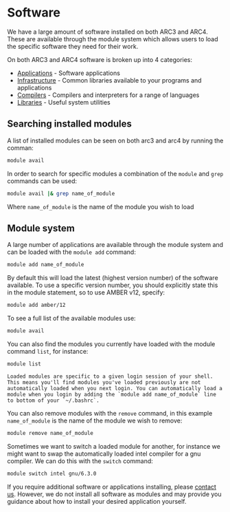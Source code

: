 # Software

We have a large amount of software installed on both ARC3 and ARC4. These are available through the module system which allows users to load the specific software they need for their work.

On both ARC3 and ARC4 software is broken up into 4 categories:

- [Applications](./applications/start) - Software applications
- [Infrastructure](./infrastructure/start) - Common libraries available to your programs and applications
- [Compilers](./compilers/start) - Compilers and interpreters for a range of languages
- [Libraries](./libraries/start) - Useful system utilities

## Searching installed modules

A list of installed modules can be seen on both arc3 and arc4 by running the comman:

```bash
module avail
```

In order to search for specific modules a combination of the `module` and `grep` commands can be used:

```bash
module avail |& grep name_of_module
```

Where `name_of_module` is the name of the module you wish to load

## Module system

A large number of applications are available through the module system and can be loaded with the `module add` command:

```bash
module add name_of_module
```

By default this will load the latest (highest version number) of the software available. To use a specific version number, you should explicitly state this in the module statement, so to use AMBER v12, specify:

```bash
module add amber/12
```

To see a full list of the available modules use:

```bash
module avail
```

You can also find the modules you currently have loaded with the module command `list`, for instance:

```bash
module list
```

```{note}
Loaded modules are specific to a given login session of your shell. This means you'll find modules you've loaded previously are not automatically loaded when you next login. You can automatically load a module when you login by adding the `module add name_of_module` line to bottom of your `~/.bashrc`.
```

You can also remove modules with the `remove` command, in this example `name_of_module` is the name of the module we wish to remove:

```bash
module remove name_of_module
```

Sometimes we want to switch a loaded module for another, for instance we might want to swap the automatically loaded intel compiler for a gnu compiler. We can do this with the `switch` command:

```bash
module switch intel gnu/6.3.0
```

If you require additional software or applications installing, please [contact us](https://it.leeds.ac.uk/it?id=sc_cat_item&sys_id=48d5a6d70f275f00a82247ece1050ea0). However, we do not install all software as modules and may provide you guidance about how to install your desired application yourself.
